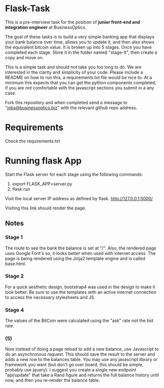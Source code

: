 Flask-Task
==========

This is a pre-interview task for the position of **junior front-end and integration engineer** at BusinessOptics.

The goal of these tasks is to build a very simple banking app that displays your bank balance over time, allows you to update it, and then also shows the equivalent bitcoin value. It is broken up into 5 stages. Once you have completed each stage. Store it in the folder named "stage-X", then create a copy and move on.

This is a simple task and should not take you too long to do. We are interested in the clarity and simplicity of your code. Please include a README on how to run this, a requirements.txt file would be nice to. At a minimum this expects that you can get the python components completed, if you are not comfortable with the javascript sections you submit in a any case.

Fork this repository and when completed send a message to "jobs@businessoptics.biz" with the relevant github repo address.
# Requirements

Check the requirements.txt

# Running flask App


Start the Flask server for each stage using the following commands:

1. export FLASK_APP=server.py
2. flask run

Visit the local server IP address as defined by flask. http://127.0.0.1:5000/

Visiting this link should render the page.


## Notes

### Stage 1
The route to see the bank the balance is set at "/". Also, the rendered page uses Google Font's so, it looks better when used with internet access. The page is being rendered using the Jinja2 template engine and is called base.html.


### Stage 2

For a quick aesthetic design, bootstrap4 was used in the design to make it look better. Be sure to use the templates with an active internet connection to access the necessary stylesheets and JS.


### Stage 4

The values of the BitCoin were calculated using the "ask" rate not the bid rate. 


### (5)
Now instead of doing a page reload to add a new balance, use Javascript to do an asynchronous request. This should save the result to the server and adds a new row to the balances table. You may use any javascript library or framework you want (but don't go over board, this should be simple, probably use jquery). I suggest you create a single new endpoint "api/update" that take a Rand figure and returns the full balance history until now, and then you re-render the balance table.
